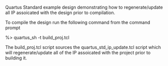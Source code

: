 Quartus Standard example design demonstrating how to regenerate/update all IP assoicated with the design prior to compilation.

To compile the design run the following command from the command prompt

%> quartus_sh -t build_proj.tcl

The build_proj.tcl script sources the quartus_std_ip_update.tcl script which will regenerate/update all of the IP assoicated 
with the project prior to building it.

